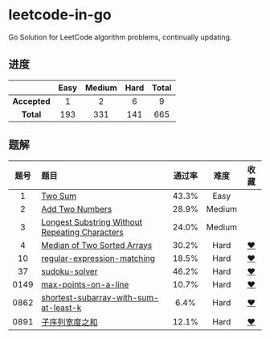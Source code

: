 # leetcode-in-go
Go Solution for LeetCode algorithm problems, continually updating.

## 进度

|     |Easy|Medium|Hard|Total|
|:---:|:---:|:---:|:---:|:---:|
|**Accepted**|1|2|6|9|
|**Total**|193|331|141|665|

## 题解

|题号|题目|通过率|难度|收藏|
|:-:|:-|:-: | :-: | :-: |
|1|[Two Sum](./0001_two_sum)|43.3%|Easy||
|2|[Add Two Numbers](./0002_add_two_numbers)|28.9%|Medium||
|3|[Longest Substring Without Repeating Characters](./0003_longest-substring-without-repeating-characters)|24.0%|Medium||
|4|[Median of Two Sorted Arrays](./0004_median-of-two-sorted-arrays)|30.2%|Hard|[❤](https://leetcode-cn.com/list/9nkbqoi)|
|10|[regular-expression-matching](./0010_regular-expression-matching)|18.5%|Hard|[❤](https://leetcode-cn.com/list/9nkbqoi)|
|37|[sudoku-solver](./0037_sudoku-solver)|46.2%|Hard|[❤](https://leetcode-cn.com/list/9nkbqoi)|
|0149|[max-points-on-a-line](./0149_max-points-on-a-line)|10.7%|Hard|[❤](https://leetcode-cn.com/list/9nkbqoi)|
|0862|[shortest-subarray-with-sum-at-least-k](./0862_和至少为K的最短子数组)|6.4%|Hard|[❤](https://leetcode-cn.com/list/9nkbqoi)|
|0891|[子序列宽度之和](./0891_子序列宽度之和)|12.1%|Hard|[❤](https://leetcode-cn.com/list/9nkbqoi)|
